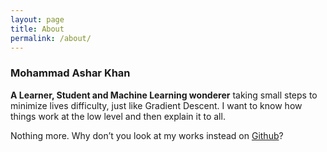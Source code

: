 ```yaml
---
layout: page
title: About
permalink: /about/
---
```


### Mohammad Ashar Khan

**A Learner, Student and Machine Learning wonderer** taking small steps to minimize lives difficulty, just like Gradient Descent. I want to know how things work at the low level and then explain it to all.

Nothing more. Why don’t you look at my works instead on [Github](https://github.com/coder3101)?